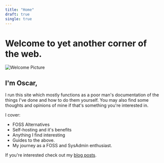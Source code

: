 ```yaml
---
title: "Home"
draft: true
single: true
---
```


# Welcome to yet another corner of the web.

![Welcome Picture](/images/site/oscar-banner.png)

## I'm Oscar,

I run this site which mostly functions as a poor man's documentation of the things I've done and how to do them yourself. You may also find some thoughts and opinions of mine if that's something you're interested in.

I cover:

* FOSS Alternatives
* Self-hosting and it's benefits
* Anything I find interesting
* Guides to the above.
* My journey as a FOSS and SysAdmin enthusiast.

If you're interested check out my [blog posts](/blog).